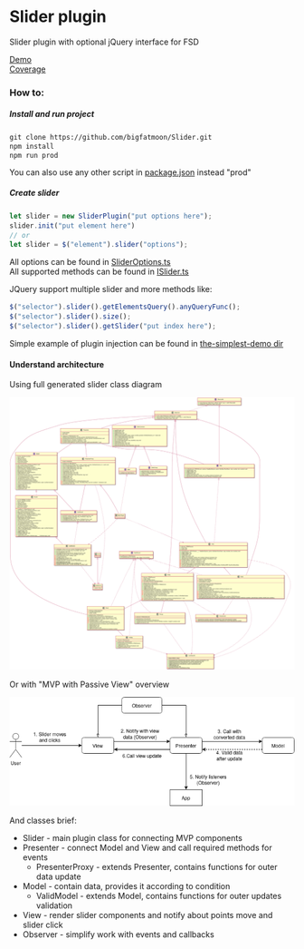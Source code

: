 # Slider plugin
Slider plugin with optional jQuery interface for FSD

[Demo](https://bigfatmoon.github.io/Slider/index.html)  
[Coverage](https://bigfatmoon.github.io/Slider/coverage/lcov-report/index.html)

### How to:
##### Install and run project
```
git clone https://github.com/bigfatmoon/Slider.git
npm install
npm run prod
``` 
You can also use any other script in [package.json](./package.json) instead "prod"

##### Create slider
```javascript
let slider = new SliderPlugin("put options here");
slider.init("put element here")
// or
let slider = $("element").slider("options");
```
All options can be found in [SliderOptions.ts](src/slider/types/SliderOptions.ts)  
All supported methods can be found in [ISlider.ts](src/slider/Slider.ts)

JQuery support multiple slider and more methods like:
```javascript
$("selector").slider().getElementsQuery().anyQueryFunc();
$("selector").slider().size();
$("selector").slider().getSlider("put index here");
```
Simple example of plugin injection can be found in [the-simplest-demo dir](./the-simplest-demo)
#### Understand architecture

Using full generated slider class diagram

![uml](diagrams/uml.svg)

Or with "MVP with Passive View" overview

![overview](diagrams/overview.png)      

And classes brief:
* Slider - main plugin class for connecting MVP components
* Presenter - connect Model and View and call required methods for events
  * PresenterProxy - extends Presenter,  contains functions for outer data update
* Model - contain data, provides it according to condition
  * ValidModel - extends Model, contains functions for outer updates validation
* View - render slider components and notify about points move and slider click
* Observer - simplify work with events and callbacks
